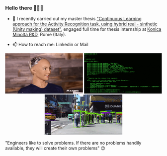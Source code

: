 ### Hello there 👨🏻‍💻

<!--
**FlavioLorenzi/flaviolorenzi** is a ✨ _special_ ✨ repository because its `README.md` (this file) appears on your GitHub profile.
-->

- 🔭 I recently carried out my master thesis ["Continuous Learning approach for the Activity Recognition task, using hybrid real - sinthetic (Unity making) dataset"](https://github.com/FlavioLorenzi/Continuous-Learning-on-Unity-dataset-exploiting-the-Activity-Recognition-Engine), engaged full time for thesis internship at [Konica Minolta R&D](https://research.konicaminolta.com), Rome (Italy).

- 📫 How to reach me: Linkedin or Mail


<p align="center">
  <img src="ai2.gif" width="250" height="130">
  <img src="sai.gif" width="250" height="130">
  <img src="sai3.gif" width="250" height="130">
</p>

"Engineers like to solve problems. 
If there are no problems handily available, they will create their own problems" 😉

